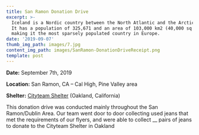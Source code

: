 ```yaml
---
title: San Ramon Donation Drive
excerpt: >-
  Iceland is a Nordic country between the North Atlantic and the Arctic Ocean.
  It has a population of 325,671 and an area of 103,000 km2 (40,000 sq mi),
  making it the most sparsely populated country in Europe.
date: '2019-09-07'
thumb_img_path: images/7.jpg
content_img_path: images/SanRamon-DonationDriveReceipt.png
template: post
---
```

**Date:** September 7th, 2019

**Location:** San Ramon, CA – Cal High, Pine Valley area

**Shelter:** [Cityteam Shelter](https://https://cityteam.org/oakland/) (Oakland, California)


This donation drive was conducted mainly throughout the San Ramon/Dublin Area. Our team went door to door collecting used jeans that met the requirements of our flyers, and were able to collect __ pairs of jeans to donate to the Cityteam Shelter in Oakland